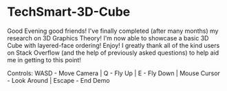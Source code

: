 # TechSmart-3D-Cube
Good Evening good friends! I've finally completed (after many months) my research on 3D Graphics Theory! I'm now able to showcase a basic 3D Cube with layered-face ordering! Enjoy! I greatly thank all of the kind users on Stack Overflow (and the help of previously asked questions) to help aid me in getting to this point!

Controls: WASD - Move Camera | Q - Fly Up | E - Fly Down | Mouse Cursor - Look Around | Escape - End Demo
